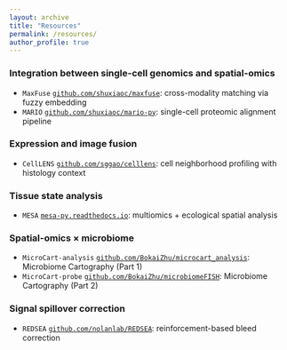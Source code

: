 ```yaml
---
layout: archive
title: "Resources"
permalink: /resources/
author_profile: true
---
```


### Integration between single-cell genomics and spatial-omics
- `MaxFuse` [`github.com/shuxiaoc/maxfuse`](https://github.com/shuxiaoc/maxfuse): cross-modality matching via fuzzy embedding  
- `MARIO` [`github.com/shuxiaoc/mario-py`](https://github.com/shuxiaoc/mario-py): single-cell proteomic alignment pipeline

### Expression and image fusion
- `CellLENS` [`github.com/sggao/celllens`](https://github.com/sggao/celllens): cell neighborhood profiling with histology context

### Tissue state analysis
- `MESA` [`mesa-py.readthedocs.io`](https://mesa-py.readthedocs.io/en/latest/): multiomics + ecological spatial analysis

### Spatial-omics × microbiome
- `MicroCart-analysis` [`github.com/BokaiZhu/microcart_analysis`](https://github.com/BokaiZhu/microcart_analysis): Microbiome Cartography (Part 1)
- `MicroCart-probe` [`github.com/BokaiZhu/microbiomeFISH`](https://github.com/BokaiZhu/microbiomeFISH): Microbiome Cartography (Part 2)

### Signal spillover correction
- `REDSEA` [`github.com/nolanlab/REDSEA`](https://github.com/nolanlab/REDSEA): reinforcement-based bleed correction
